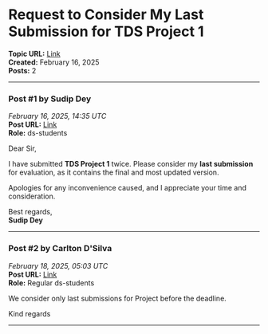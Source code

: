 # Request to Consider My Last Submission for TDS Project 1
**Topic URL:** [Link](https://discourse.onlinedegree.iitm.ac.in/t/request-to-consider-my-last-submission-for-tds-project-1/167410)  
**Created:** February 16, 2025  
**Posts:** 2  

---

### Post #1 by **Sudip Dey**
*February 16, 2025, 14:35 UTC*  
**Post URL:** [Link](https://discourse.onlinedegree.iitm.ac.in/t/request-to-consider-my-last-submission-for-tds-project-1/167410/1)  
**Role:**  ds-students

Dear Sir,

I have submitted **TDS Project 1** twice. Please consider my **last submission** for evaluation, as it contains the final and most updated version.

Apologies for any inconvenience caused, and I appreciate your time and consideration.

Best regards,  
**Sudip Dey**

---

### Post #2 by **Carlton D'Silva**
*February 18, 2025, 05:03 UTC*  
**Post URL:** [Link](https://discourse.onlinedegree.iitm.ac.in/t/request-to-consider-my-last-submission-for-tds-project-1/167410/2)  
**Role:** Regular ds-students

We consider only last submissions for Project before the deadline.

Kind regards

---
